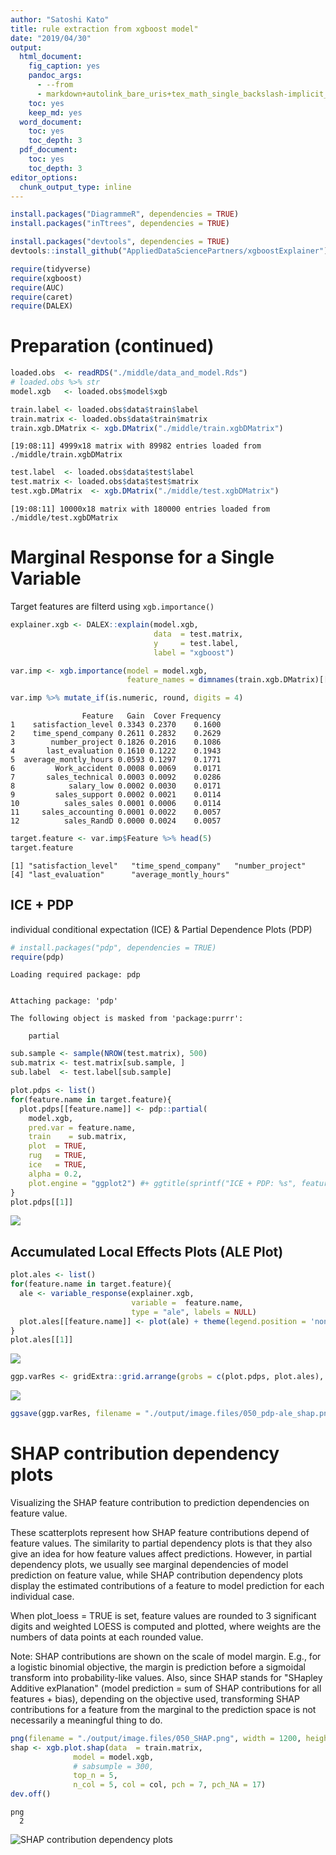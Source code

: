 ```yaml
---
author: "Satoshi Kato"
title: rule extraction from xgboost model"
date: "2019/04/30"
output:
  html_document:
    fig_caption: yes
    pandoc_args:
      - --from
      - markdown+autolink_bare_uris+tex_math_single_backslash-implicit_figures
    toc: yes
    keep_md: yes
  word_document:
    toc: yes
    toc_depth: 3
  pdf_document:
    toc: yes
    toc_depth: 3
editor_options: 
  chunk_output_type: inline
---
```





```r
install.packages("DiagrammeR", dependencies = TRUE)
install.packages("inTtrees", dependencies = TRUE)

install.packages("devtools", dependencies = TRUE)
devtools::install_github("AppliedDataSciencePartners/xgboostExplainer")
```


```r
require(tidyverse)
require(xgboost)
require(AUC)
require(caret)
require(DALEX)
```

# Preparation (continued)


```r
loaded.obs  <- readRDS("./middle/data_and_model.Rds")
# loaded.obs %>% str
model.xgb   <- loaded.obs$model$xgb 

train.label <- loaded.obs$data$train$label
train.matrix <- loaded.obs$data$train$matrix
train.xgb.DMatrix <- xgb.DMatrix("./middle/train.xgbDMatrix")
```

```
[19:08:11] 4999x18 matrix with 89982 entries loaded from ./middle/train.xgbDMatrix
```

```r
test.label  <- loaded.obs$data$test$label
test.matrix <- loaded.obs$data$test$matrix
test.xgb.DMatrix  <- xgb.DMatrix("./middle/test.xgbDMatrix")
```

```
[19:08:11] 10000x18 matrix with 180000 entries loaded from ./middle/test.xgbDMatrix
```
# Marginal Response for a Single Variable

Target features are filterd using `xgb.importance()`


```r
explainer.xgb <- DALEX::explain(model.xgb, 
                                data  = test.matrix, 
                                y     = test.label, 
                                label = "xgboost")

var.imp <- xgb.importance(model = model.xgb,
                          feature_names = dimnames(train.xgb.DMatrix)[[2]])

var.imp %>% mutate_if(is.numeric, round, digits = 4)
```

```
                Feature   Gain  Cover Frequency
1    satisfaction_level 0.3343 0.2370    0.1600
2    time_spend_company 0.2611 0.2832    0.2629
3        number_project 0.1826 0.2016    0.1086
4       last_evaluation 0.1610 0.1222    0.1943
5  average_montly_hours 0.0593 0.1297    0.1771
6         Work_accident 0.0008 0.0069    0.0171
7       sales_technical 0.0003 0.0092    0.0286
8            salary_low 0.0002 0.0030    0.0171
9         sales_support 0.0002 0.0021    0.0114
10          sales_sales 0.0001 0.0006    0.0114
11     sales_accounting 0.0001 0.0022    0.0057
12          sales_RandD 0.0000 0.0024    0.0057
```

```r
target.feature <- var.imp$Feature %>% head(5)
target.feature
```

```
[1] "satisfaction_level"   "time_spend_company"   "number_project"      
[4] "last_evaluation"      "average_montly_hours"
```

##  ICE + PDP

individual conditional expectation (ICE) & Partial Dependence Plots (PDP)


```r
# install.packages("pdp", dependencies = TRUE)
require(pdp)
```

```
Loading required package: pdp
```

```

Attaching package: 'pdp'
```

```
The following object is masked from 'package:purrr':

    partial
```

```r
sub.sample <- sample(NROW(test.matrix), 500)
sub.matrix <- test.matrix[sub.sample, ]
sub.label  <- test.label[sub.sample]

plot.pdps <- list()
for(feature.name in target.feature){
  plot.pdps[[feature.name]] <- pdp::partial(
    model.xgb, 
    pred.var = feature.name,
    train    = sub.matrix, 
    plot  = TRUE, 
    rug   = TRUE,
    ice   = TRUE, 
    alpha = 0.2,
    plot.engine = "ggplot2") #+ ggtitle(sprintf("ICE + PDP: %s", feature.name))
}
plot.pdps[[1]]
```

![](050_Sensitivity_analysis_files/figure-html/unnamed-chunk-1-1.png)<!-- -->

## Accumulated Local Effects Plots (ALE Plot)


```r
plot.ales <- list()
for(feature.name in target.feature){
  ale <- variable_response(explainer.xgb,
                           variable =  feature.name,
                           type = "ale", labels = NULL)
  plot.ales[[feature.name]] <- plot(ale) + theme(legend.position = 'none')# + ggtitle(feature.name)
}
plot.ales[[1]] 
```

![](050_Sensitivity_analysis_files/figure-html/unnamed-chunk-2-1.png)<!-- -->




```r
ggp.varRes <- gridExtra::grid.arrange(grobs = c(plot.pdps, plot.ales), nrow = 2)
```

![](050_Sensitivity_analysis_files/figure-html/unnamed-chunk-3-1.png)<!-- -->

```r
ggsave(ggp.varRes, filename = "./output/image.files/050_pdp-ale_shap.png", width = 12, height = 4)
```


# SHAP contribution dependency plots

Visualizing the SHAP feature contribution to prediction dependencies on feature value.

These scatterplots represent how SHAP feature contributions depend of feature values. The similarity to partial dependency plots is that they also give an idea for how feature values affect predictions. However, in partial dependency plots, we usually see marginal dependencies of model prediction on feature value, while SHAP contribution dependency plots display the estimated contributions of a feature to model prediction for each individual case.

When plot_loess = TRUE is set, feature values are rounded to 3 significant digits and weighted LOESS is computed and plotted, where weights are the numbers of data points at each rounded value.

Note: SHAP contributions are shown on the scale of model margin. E.g., for a logistic binomial objective, the margin is prediction before a sigmoidal transform into probability-like values. Also, since SHAP stands for "SHapley Additive exPlanation" (model prediction = sum of SHAP contributions for all features + bias), depending on the objective used, transforming SHAP contributions for a feature from the marginal to the prediction space is not necessarily a meaningful thing to do.


```r
png(filename = "./output/image.files/050_SHAP.png", width = 1200, height = 400, pointsize = 24)
shap <- xgb.plot.shap(data  = train.matrix,
              model = model.xgb, 
              # sabsumple = 300,
              top_n = 5,
              n_col = 5, col = col, pch = 7, pch_NA = 17)
dev.off()
```

```
png 
  2 
```

![SHAP  contribution dependency plots](./output/image.files/050_SHAP.png)


